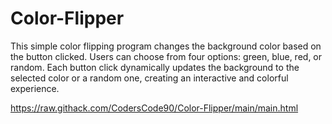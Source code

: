 # Color-Flipper
 This simple color flipping program changes the background color based on the button clicked. Users can choose from four options: green, blue, red, or random. Each button click dynamically updates the background to the selected color or a random one, creating an interactive and colorful experience.

https://raw.githack.com/CodersCode90/Color-Flipper/main/main.html

